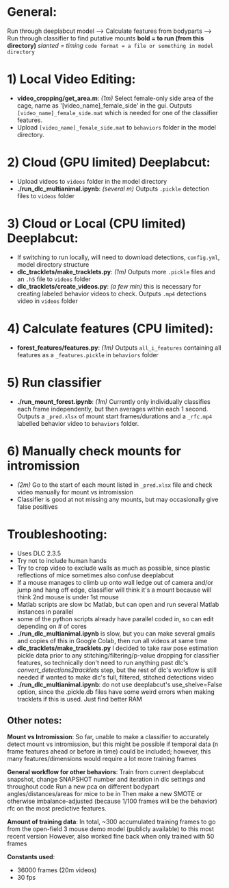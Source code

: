 # General:
Run through deeplabcut model --> Calculate features from bodyparts --> Run through classifier to find putative mounts
__bold = to run (from this directory)__
_slanted = timing_
`code format = a file or something in model directory`

# 1) Local Video Editing:
- __video_cropping/get_area.m__: _(1m)_ Select female-only side area of the cage, name as '[video_name]_female_side' in the gui. Outputs `[video_name]_female_side.mat` which is needed for one of the classifier features.
- Upload `[video_name]_female_side.mat` to `behaviors` folder in the model directory.

# 2) Cloud (GPU limited) Deeplabcut:
- Upload videos to `videos` folder in the model directory
- __./run_dlc_multianimal.ipynb__: _(several m)_ Outputs `.pickle` detection files to `videos` folder

# 3) Cloud or Local (CPU limited) Deeplabcut:
- If switching to run locally, will need to download detections, `config.yml`, model directory structure
- __dlc_tracklets/make_tracklets.py__: _(1m)_ Outputs more `.pickle` files and an `.h5` file to `videos` folder
- __dlc_tracklets/create_videos.py__: _(a few min)_ this is necessary for creating labeled behavior videos to check. Outputs `.mp4` detections video in `videos` folder

# 4) Calculate features (CPU limited):
- __forest_features/features.py__: _(1m)_ Outputs `all_i_features` containing all features as a `_features.pickle` in `behaviors` folder

# 5) Run classifier
- __./run_mount_forest.ipynb__: _(1m)_ Currently only individually classifies each frame independently, but then averages within each 1 second. Outputs a `_pred.xlsx` of mount start frames/durations and a `_rfc.mp4` labelled behavior video to `behaviors` folder.

# 6) Manually check mounts for intromission
- _(2m)_ Go to the start of each mount listed in `_pred.xlsx` file and check video manually for mount vs intromission
- Classifier is good at not missing any mounts, but may occasionally give false positives


# Troubleshooting:
- Uses DLC 2.3.5
- Try not to include human hands
- Try to crop video to exclude walls as much as possible, since plastic reflections of mice sometimes also confuse deeplabcut
- If a mouse manages to climb up onto wall ledge out of camera and/or jump and hang off edge, classifier will think it's a mount because will think 2nd mouse is under 1st mouse
- Matlab scripts are slow bc Matlab, but can open and run several Matlab instances in parallel
- some of the python scripts already have parallel coded in, so can edit depending on # of cores
- __./run_dlc_multianimal.ipynb__ is slow, but you can make several gmails and copies of this in Google Colab, then run all videos at same time
- __dlc_tracklets/make_tracklets.py__ I decided to take raw pose estimation pickle data prior to any stitching/filtering/p-value dropping for classifier features, so technically don't need to run anything past dlc's _convert_detections2tracklets_ step, but the rest of dlc's workflow is still needed if wanted to make dlc's full, filtered, stitched detections video
- __./run_dlc_multianimal.ipynb__: do not use deeplabcut's use_shelve=False option, since the .pickle.db files have some weird errors when making tracklets if this is used. Just find better RAM

## Other notes:
__Mount vs Intromission__:
So far, unable to make a classifier to accurately detect mount vs intromission, but this might be possible if temporal data (n frame features ahead or before in time) could be included; however, this many features/dimensions would require a lot more training frames

__General workflow for other behaviors__:
Train from current deeplabcut snapshot, change SNAPSHOT number and iteration in dlc settings and throughout code
Run a new pca on different bodypart angles/distances/areas for mice to be in
Then make a new SMOTE or otherwise imbalance-adjusted (because 1/100 frames will be the behavior) rfc on the most predictive features.

__Amount of training data__:
In total, ~300 accumulated training frames to go from the open-field 3 mouse demo model (publicly available) to this most recent version
However, also worked fine back when only trained with 50 frames

__Constants used__:
- 36000 frames (20m videos)
- 30 fps